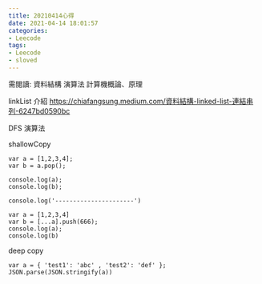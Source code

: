 ```yaml
---
title: 20210414心得
date: 2021-04-14 18:01:57
categories: 
- Leecode
tags:
- Leecode
- sloved
---
```


需閱讀: 
資料結構
演算法
計算機概論、原理


linkList 介紹
https://chiafangsung.medium.com/資料結構-linked-list-連結串列-6247bd0590bc

DFS 演算法



shallowCopy
```
var a = [1,2,3,4];
var b = a.pop();

console.log(a);
console.log(b);

console.log('----------------------')

var a = [1,2,3,4]
var b = [...a].push(666);
console.log(a);
console.log(b)
```

deep copy
```
var a = { 'test1': 'abc' , 'test2': 'def' };
JSON.parse(JSON.stringify(a))
```